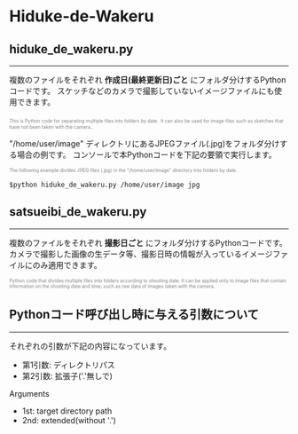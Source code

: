 # Hiduke-de-Wakeru



## hiduke_de_wakeru.py
***
複数のファイルをそれぞれ **作成日(最終更新日)ごと** にフォルダ分けするPythonコードです。
スケッチなどのカメラで撮影していないイメージファイルにも使用できます。

<span style="font-size: 60%; color: gray;">This is Python code for separating multiple files into folders by date.</span>
<span style="font-size: 60%; color: gray;">It can also be used for image files such as sketches that have not been taken with the camera..</span>

"/home/user/image" ディレクトリにあるJPEGファイル(.jpg)をフォルダ分けする場合の例です。
コンソールで本Pythonコードを下記の要領で実行します。

<span style="font-size: 60%; color: gray;">The following example divides JPEG files (.jpg) in the "/home/user/image" directory into folders by date.
</span>

```
$python hiduke_de_wakeru.py /home/user/image jpg
```

## satsueibi_de_wakeru.py
***
複数のファイルをそれぞれ **撮影日ごと** にフォルダ分けするPythonコードです。
カメラで撮影した画像の生データ等、撮影日時の情報が入っているイメージファイルにのみ適用できます。

<span style="font-size: 60%; color: gray;">Python code that divides multiple files into folders according to shooting date.
It can be applied only to image files that contain information on the shooting date and time, such as raw data of images taken with the camera.</span>

## Pythonコード呼び出し時に与える引数について
***

それぞれの引数が下記の内容になっています。
- 第1引数: ディレクトリパス
- 第2引数: 拡張子('.'無しで)

Arguments
- 1st: target directory path
- 2nd: extended(without '.')
